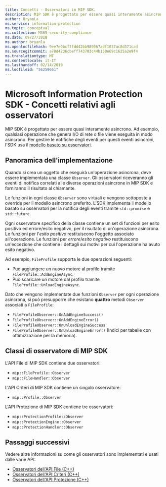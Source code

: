 ```yaml
---
title: Concetti - Osservatori in MIP SDK.
description: MIP SDK è progettato per essere quasi interamente asincrono. Questo articolo aiuterà a comprendere come gli osservatori vengono implementati e usati per l'asincronicità.
author: BryanLa
ms.service: information-protection
ms.topic: conceptual
ms.collection: M365-security-compliance
ms.date: 09/27/2018
ms.author: bryanla
ms.openlocfilehash: 9ee7e0bcf7fdd42bb989067adf1037ac8d371cad
ms.sourcegitcommit: a78d4236cbeff743703c44b150e69c1625a2e9f4
ms.translationtype: MT
ms.contentlocale: it-IT
ms.lasthandoff: 02/14/2019
ms.locfileid: "56259661"
---
```

# <a name="microsoft-information-protection-sdk---observer-concepts"></a>Microsoft Information Protection SDK - Concetti relativi agli osservatori

MIP SDK è progettato per essere quasi interamente asincrono. Ad esempio, qualsiasi operazione che genera I/O di rete o file viene eseguita in modo asincrono. Per gestire le notifiche degli eventi per questi eventi asincroni, l'SDK usa il [modello basato su osservatori](https://wikipedia.org/wiki/Observer_pattern). 

## <a name="implementation-overview"></a>Panoramica dell'implementazione

Quando si crea un oggetto che eseguirà un'operazione asincrona, deve essere implementata una classe `Observer`. Gli osservatori riceveranno gli eventi di notifica correlati alle diverse operazioni asincrone in MIP SDK e forniranno il risultato al chiamante.

Le funzioni in ogni classe `Observer` sono virtuali e vengono sottoposte a override per il modello asincrono preferito. L'SDK implementa il modello basato su osservatori per la notifica degli eventi tramite `std::promise` e `std::future`.

Ogni osservatore specifico della classe contiene un set di funzioni per esito positivo ed errore/esito negativo, per il risultato di un'operazione asincrona. Le funzioni per l'*esito positivo* restituiscono l'oggetto associato all'operazione. Le funzioni per *errore*/*esito negativo* restituiscono un'eccezione che contiene i dettagli sui motivi per cui l'operazione ha avuto esito negativo.

Ad esempio, `FileProfile` supporta le due operazioni seguenti: 

- Può aggiungere un nuovo motore al profilo tramite `FileProfile::AddEngineAsync`. 
- Può scaricare un motore dal profilo tramite `FileProfile::UnloadEngineAsync`.

Dato che vengono implementate due funzioni `Observer` per ogni operazione asincrona, si può presupporre che esistano **quattro** metodi `Observer` associati a `FileProfile`: 

- `FileProfileObserver::OnAddEngineSuccess()`
- `FileProfileObserver::OnAddEngineError()`
- `FileProfileObserver::OnUnloadEngineSuccess`
- `FileProfileObserver::OnUnloadEngineError()` (Indici per tabelle con ottimizzazione per la memoria). 

## <a name="mip-sdk-observer-classes"></a>Classi di osservatore di MIP SDK

L'API File di MIP SDK contiene due osservatori:

* `mip::FileProfile::Observer`
* `mip::FileHandler::Observer`

L'API Criteri di MIP SDK contiene un singolo osservatore:

* `mip::Profile::Observer`

L'API Protezione di MIP SDK contiene tre osservatori:

* `mip::ProtectionProfile::Observer`
* `mip::ProtectionEngine::Observer`
* `mip::ProtectionHandler::Observer`

## <a name="next-steps"></a>Passaggi successivi

Vedere altre informazioni su come gli osservatori sono implementati e usati dalle varie API:

* [Osservatori dell'API File (C++)](concept-async-observers-file-cpp.md)
* [Osservatori dell'API Criteri (C++)](concept-async-observers-policy-cpp.md)
* [Osservatori dell'API Protezione (C++)](concept-async-observers-protection-cpp.md)
